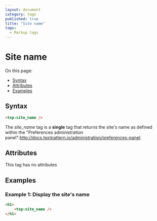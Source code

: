 ```yaml
---
layout: document
category: tags
published: true
title: "Site name"
tags:
  - Markup tags
---
```


# Site name

On this page:

* [Syntax](#user-content-syntax)
* [Attributes](#user-content-attributes)
* [Examples](#user-content-examples)

## Syntax

```html
<txp:site_name />
```

The *site_name* tag is a __single__ tag that returns the site's name as defined within the "Preferences administration panel":http://docs.textpattern.io/administration/preferences-panel.

## Attributes

This tag has no attributes

## Examples

### Example 1: Display the site's name

```html
<h1>
    <txp:site_name />
</h1>
